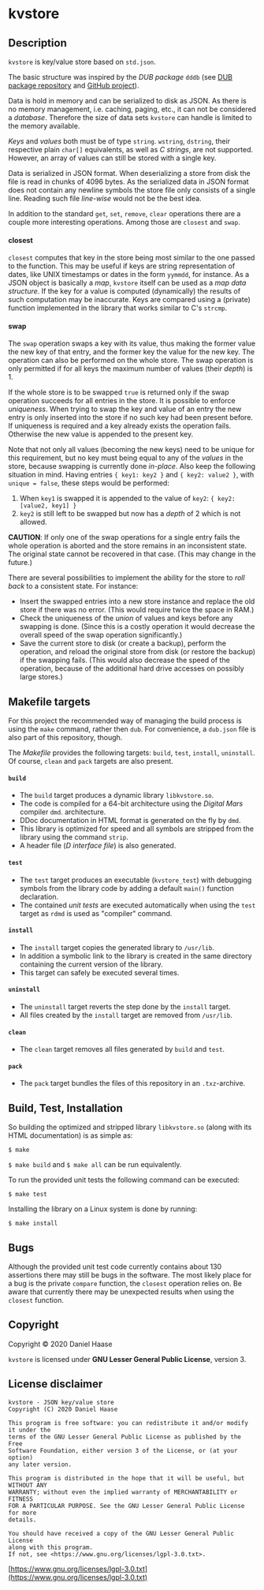 # kvstore


## Description

`kvstore` is key/value store based on `std.json`.

The basic structure was inspired by the *DUB package* `dddb`
(see [DUB package repository](https://code.dlang.org/packages/dddb)
and [GitHub project](https://github.com/cvsae/dddb)).

Data is hold in memory and can be serialized to disk as JSON. As there is no
memory management, i.e. caching, paging, etc., it can not be considered a
*database*. Therefore the size of data sets `kvstore` can handle is limited
to the memory available.

*Keys* and *values* both must be of type `string`. `wstring`, `dstring`,
their respective plain `char[]` equivalents, as well as *C strings*, are not
supported. However, an array of values can still be stored with a single key.

Data is serialized in JSON format. When deserializing a store from disk the file
is read in chunks of 4096 bytes. As the serialized data in JSON format does not
contain any newline symbols the store file only consists of a single line.
Reading such file *line-wise* would not be the best idea.

In addition to the standard `get`, `set`, `remove`, `clear` operations there are
a couple more interesting operations. Among those are `closest` and `swap`.

#### closest

`closest` computes that key in the store being most similar to the one passed to the
function. This may be useful if keys are string representation of dates, like
UNIX timestamps or dates in the form `yymmdd`, for instance. As a JSON object
is basically a *map*, `kvstore` itself can be used as a *map data structure*.
If the key for a value is computed (dynamically) the results of such computation
may be inaccurate. Keys are compared using a (private) function implemented in
the library that works similar to C's `strcmp`.

#### swap

The `swap` operation swaps a key with its value, thus making the former value
the new key of that entry, and the former key the value for the new key. The
operation can also be performed on the whole store.
The swap operation is only permitted if for all keys the maximum number of
values (their *depth*) is 1.

If the whole store is to be swapped `true` is returned only if the swap
operation succeeds for all entries in the store. It is possible to enforce
*uniqueness*. When trying to swap the key and value of an entry the new
entry is only inserted into the store if no such key had been present before.
If uniqueness is required and a key already exists the operation fails.
Otherwise the new value is appended to the present key.

Note that not only all values (becoming the new keys) need to be unique for
this requirement, but no key must being equal to any of the *values* in the
store, because swapping is currently done *in-place*. Also keep the following
situation in mind. Having entries `{ key1: key2 }` and `{ key2: value2 }`,
with `unique = false`, these steps would be performed:

1. When `key1` is swapped it is appended to the value of `key2`:
   `{ key2: [value2, key1] }`
2. `key2` is still left to be swapped but now has a *depth* of 2 which
   is not allowed.

**CAUTION**: If only one of the swap operations for a single entry fails
the whole operation is aborted and the store remains in an inconsistent state.
The original state cannot be recovered in that case. (This may change in
the future.)

There are several possibilities to implement the ability for the store to
*roll back* to a consistent state. For instance:

* Insert the swapped entries into a new store instance and replace the
  old store if there was no error. (This would require twice the space in
  RAM.)
* Check the uniqueness of the *union* of values and keys before any
  swapping is done. (Since this is a costly operation it would decrease
  the overall speed of the swap operation significantly.)
* Save the current store to disk (or create a backup), perform the
  operation, and reload the original store from disk (or restore the
  backup) if the swapping fails. (This would also decrease the speed
  of the operation, because of the additional hard drive accesses on
  possibly large stores.)


## Makefile targets

For this project the recommended way of managing the build process is using
the `make` command, rather then `dub`. For convenience, a `dub.json` file is
also part of this repository, though.

The *Makefile* provides the following targets: `build`, `test`, `install`,
`uninstall`. Of course, `clean` and `pack` targets are also present.

#### `build`

- The `build` target produces a dynamic library `libkvstore.so`.
- The code is compiled for a 64-bit architecture using the *Digital Mars*
  compiler `dmd`.
  architecture.
- DDoc documentation in HTML format is generated on the fly by `dmd`.
- This library is optimized for speed and all symbols are stripped from the
  library using the command `strip`.
- A header file (*D interface file*) is also generated.

#### `test`

- The `test` target produces an executable (`kvstore_test`) with debugging
  symbols from the library code by adding a default `main()` function
  declaration.
- The contained *unit tests* are executed automatically when using the `test`
  target as `rdmd` is used as "compiler" command.

#### `install`

- The `install` target copies the generated library to `/usr/lib`.
- In addition a symbolic link to the library is created in the same directory
  containing the current version of the library.
- This target can safely be executed several times.

#### `uninstall`

- The `uninstall` target reverts the step done by the `install` target.
- All files created by the `install` target are removed from `/usr/lib`.

#### `clean`

- The `clean` target removes all files generated by `build` and `test`.

#### `pack`

- The `pack` target bundles the files of this repository in an `.txz`-archive.


## Build, Test, Installation

So building the optimized and stripped library `libkvstore.so` (along with its
HTML documentation) is as simple as:

```
$ make
```

`$ make build` and `$ make all` can be run equivalently.

To run the provided unit tests the following command can be executed:

```
$ make test
```

Installing the library on a Linux system is done by running:

```
$ make install
```


## Bugs

Although the provided unit test code currently contains about 130 assertions
there may still be bugs in the software. The most likely place for a bug is
the private `compare` function, the `closest` operation relies on. Be aware
that currently there may be unexpected results when using the `closest`
function.


## Copyright

Copyright &copy; 2020 Daniel Haase

`kvstore` is licensed under **GNU Lesser General Public License**, version 3.


## License disclaimer

```
kvstore - JSON key/value store
Copyright (C) 2020 Daniel Haase

This program is free software: you can redistribute it and/or modify it under the
terms of the GNU Lesser General Public License as published by the Free
Software Foundation, either version 3 of the License, or (at your option)
any later version.

This program is distributed in the hope that it will be useful, but WITHOUT ANY
WARRANTY; without even the implied warranty of MERCHANTABILITY or FITNESS
FOR A PARTICULAR PURPOSE. See the GNU Lesser General Public License for more
details.

You should have received a copy of the GNU Lesser General Public License
along with this program.
If not, see <https://www.gnu.org/licenses/lgpl-3.0.txt>.
```

[https://www.gnu.org/licenses/lgpl-3.0.txt](https://www.gnu.org/licenses/lgpl-3.0.txt)
